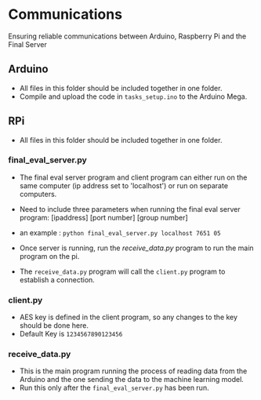 # Communications
Ensuring reliable communications between Arduino, Raspberry Pi and the Final Server

## Arduino
* All files in this folder should be included together in one folder.
* Compile and upload the code in `tasks_setup.ino` to the Arduino Mega.

## RPi
* All files in this folder should be included together in one folder.

### final_eval_server.py
* The final eval server program and client program can either run on the same computer (ip address set to 'localhost') or run on separate computers.
* Need to include three parameters when running the final eval server program: [ipaddress] [port number] [group number]
 
* an example : `python final_eval_server.py localhost 7651 05`

* Once server is running, run the *receive_data.py* program to run the main program on the pi.
* The `receive_data.py` program will call the `client.py` program to establish a connection.

### client.py 
* AES key is defined in the client program, so any changes to the key should be done here.
* Default Key is `1234567890123456`

### receive_data.py
* This is the main program running the process of reading data from the Arduino and the one sending the data to the machine learning model.
* Run this only after the `final_eval_server.py` has been run.
